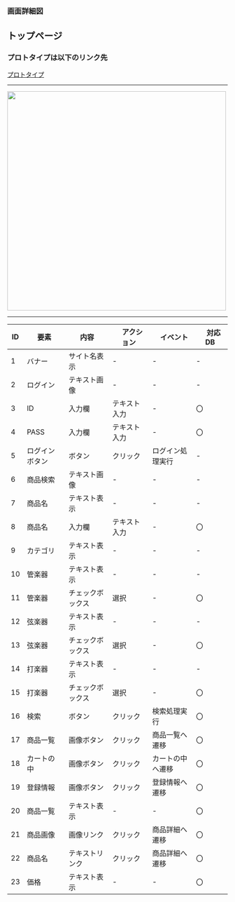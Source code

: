 ### 画面詳細図
## トップページ
### プロトタイプは以下のリンク先
[プロトタイプ](https://www.figma.com/file/iLXGkOvQQgkSVKFXDXTANB/%E3%82%B5%E3%83%B3%E3%83%97%E3%83%ABEC%E3%82%B5%E3%82%A4%E3%83%88?node-id=27%3A8)
*****
<img src="/top.png" width="500">

*****

| ID | 要素 | 内容　|　アクション　|　イベント　|　対応DB　|
|----|------|------|-------------|-----------|---------|
|1   |バナー |サイト名表示|-       |-         |-         |
|2   |ログイン|テキスト画像|-       |-         |-         |
|3   |ID |入力欄|テキスト入力|-         |〇|
|4   |PASS|入力欄|テキスト入力|-         |〇|
|5   |ログインボタン|ボタン|クリック|ログイン処理実行|-         |
|6   |商品検索|テキスト画像|-       |-         |-         |
|7   |商品名 |テキスト表示|-       |-         |-         |
|8   |商品名|入力欄|テキスト入力|-         |〇|
|9   |カテゴリ |テキスト表示|-       |-         |-         |
|10   |管楽器|テキスト表示|-       |-         |-         |
|11   |管楽器 |チェックボックス|選択|-         |〇|
|12   |弦楽器|テキスト表示|-       |-         |-         |
|13   |弦楽器|チェックボックス|選択|-         |〇|
|14   |打楽器|テキスト表示|-       |-         |-         |
|15   |打楽器|チェックボックス|選択|-         |〇|
|16   |検索|ボタン|クリック|検索処理実行|〇|
|17   |商品一覧|画像ボタン|クリック|商品一覧へ遷移|〇|
|18   |カートの中|画像ボタン|クリック|カートの中へ遷移|〇|
|19   |登録情報|画像ボタン|クリック|登録情報へ遷移|〇|
|20   |商品一覧|テキスト表示|-       |-         |〇|
|21   |商品画像|画像リンク|クリック|商品詳細へ遷移|〇|
|22   |商品名|テキストリンク|クリック|商品詳細へ遷移|〇|
|23   |価格|テキスト表示|-       |-         |〇|
